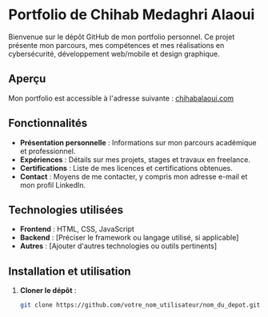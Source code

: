 # Portfolio de Chihab Medaghri Alaoui

Bienvenue sur le dépôt GitHub de mon portfolio personnel. Ce projet présente mon parcours, mes compétences et mes réalisations en cybersécurité, développement web/mobile et design graphique.

## Aperçu

Mon portfolio est accessible à l'adresse suivante : [chihabalaoui.com](https://chihabalaoui.com)

## Fonctionnalités

- **Présentation personnelle** : Informations sur mon parcours académique et professionnel.
- **Expériences** : Détails sur mes projets, stages et travaux en freelance.
- **Certifications** : Liste de mes licences et certifications obtenues.
- **Contact** : Moyens de me contacter, y compris mon adresse e-mail et mon profil LinkedIn.

## Technologies utilisées

- **Frontend** : HTML, CSS, JavaScript
- **Backend** : [Préciser le framework ou langage utilisé, si applicable]
- **Autres** : [Ajouter d'autres technologies ou outils pertinents]

## Installation et utilisation

1. **Cloner le dépôt** :
   ```bash
   git clone https://github.com/votre_nom_utilisateur/nom_du_depot.git
